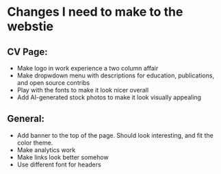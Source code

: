 # Changes I need to make to the webstie

## CV Page:
- Make logo in work experience a two column affair
- Make dropwdown menu with descriptions for education, publications, and open source contribs
- Play with the fonts to make it look nicer overall
- Add AI-generated stock photos to make it look visually appealing

## General:
- Add banner to the top of the page. Should look interesting, and fit the color theme.
- Make analytics work
- Make links look better somehow
- Use different font for headers